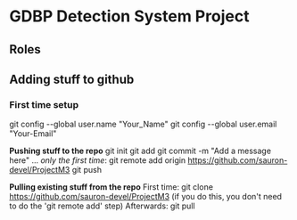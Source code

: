 # GDBP Detection System Project

## Roles

## Adding stuff to github

### First time setup
git config --global user.name "Your_Name" 
git config --global user.email "Your-Email"

**Pushing stuff to the repo**
git init 
git add <file or folder name>
git commit -m "Add a message here"
... *only the first time*: git remote add origin https://github.com/sauron-devel/ProjectM3
git push 

**Pulling existing stuff from the repo**
First time: git clone https://github.com/sauron-devel/ProjectM3 (if you do this, you don't need to do the 'git remote add' step)
Afterwards: git pull



